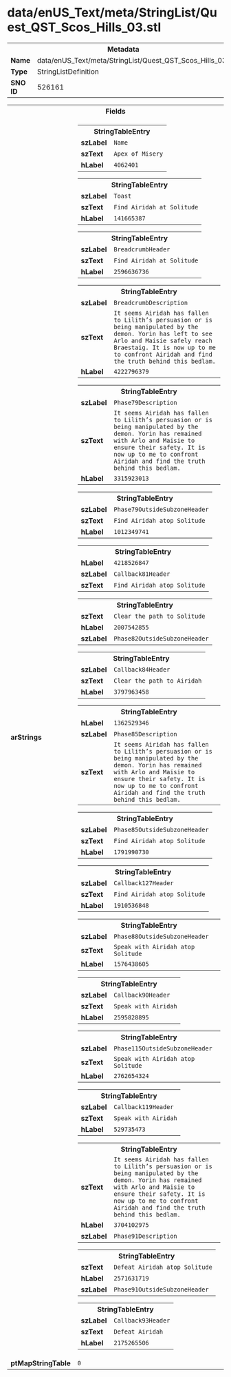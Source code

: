 <h1>data/enUS_Text/meta/StringList/Quest_QST_Scos_Hills_03.stl</h1><table><tr><th colspan="100%">Metadata</th></tr><tr><td><b>Name</b></td><td>data/enUS_Text/meta/StringList/Quest_QST_Scos_Hills_03.stl</td></tr><tr><td><b>Type</b></td><td>StringListDefinition</td></tr><tr><td><b>SNO ID</b></td><td>526161</td></tr></table>

<table><tr><th colspan="100%">Fields</th></tr><tr><td><b>arStrings</b></td><td><table><tr><th colspan="100%">StringTableEntry</th></tr><tr><td><b>szLabel</b></td><td><code>Name</code></td></tr><tr><td><b>szText</b></td><td><code>Apex of Misery</code></td></tr><tr><td><b>hLabel</b></td><td><code>4062401</code></td></tr></table>


<table><tr><th colspan="100%">StringTableEntry</th></tr><tr><td><b>szLabel</b></td><td><code>Toast</code></td></tr><tr><td><b>szText</b></td><td><code>Find Airidah at Solitude</code></td></tr><tr><td><b>hLabel</b></td><td><code>141665387</code></td></tr></table>


<table><tr><th colspan="100%">StringTableEntry</th></tr><tr><td><b>szLabel</b></td><td><code>BreadcrumbHeader</code></td></tr><tr><td><b>szText</b></td><td><code>Find Airidah at Solitude</code></td></tr><tr><td><b>hLabel</b></td><td><code>2596636736</code></td></tr></table>


<table><tr><th colspan="100%">StringTableEntry</th></tr><tr><td><b>szLabel</b></td><td><code>BreadcrumbDescription</code></td></tr><tr><td><b>szText</b></td><td><code>It seems Airidah has fallen to Lilith’s persuasion or is being manipulated by the demon. Yorin has left to see Arlo and Maisie safely reach Braestaig. It is now up to me to confront Airidah and find the truth behind this bedlam.</code></td></tr><tr><td><b>hLabel</b></td><td><code>4222796379</code></td></tr></table>


<table><tr><th colspan="100%">StringTableEntry</th></tr><tr><td><b>szLabel</b></td><td><code>Phase79Description</code></td></tr><tr><td><b>szText</b></td><td><code>It seems Airidah has fallen to Lilith’s persuasion or is being manipulated by the demon. Yorin has remained with Arlo and Maisie to ensure their safety. It is now up to me to confront Airidah and find the truth behind this bedlam.</code></td></tr><tr><td><b>hLabel</b></td><td><code>3315923013</code></td></tr></table>


<table><tr><th colspan="100%">StringTableEntry</th></tr><tr><td><b>szLabel</b></td><td><code>Phase79OutsideSubzoneHeader</code></td></tr><tr><td><b>szText</b></td><td><code>Find Airidah atop Solitude</code></td></tr><tr><td><b>hLabel</b></td><td><code>1012349741</code></td></tr></table>


<table><tr><th colspan="100%">StringTableEntry</th></tr><tr><td><b>hLabel</b></td><td><code>4218526847</code></td></tr><tr><td><b>szLabel</b></td><td><code>Callback81Header</code></td></tr><tr><td><b>szText</b></td><td><code>Find Airidah atop Solitude</code></td></tr></table>


<table><tr><th colspan="100%">StringTableEntry</th></tr><tr><td><b>szText</b></td><td><code>Clear the path to Solitude</code></td></tr><tr><td><b>hLabel</b></td><td><code>2007542855</code></td></tr><tr><td><b>szLabel</b></td><td><code>Phase82OutsideSubzoneHeader</code></td></tr></table>


<table><tr><th colspan="100%">StringTableEntry</th></tr><tr><td><b>szLabel</b></td><td><code>Callback84Header</code></td></tr><tr><td><b>szText</b></td><td><code>Clear the path to Airidah</code></td></tr><tr><td><b>hLabel</b></td><td><code>3797963458</code></td></tr></table>


<table><tr><th colspan="100%">StringTableEntry</th></tr><tr><td><b>hLabel</b></td><td><code>1362529346</code></td></tr><tr><td><b>szLabel</b></td><td><code>Phase85Description</code></td></tr><tr><td><b>szText</b></td><td><code>It seems Airidah has fallen to Lilith’s persuasion or is being manipulated by the demon. Yorin has remained with Arlo and Maisie to ensure their safety. It is now up to me to confront Airidah and find the truth behind this bedlam.</code></td></tr></table>


<table><tr><th colspan="100%">StringTableEntry</th></tr><tr><td><b>szLabel</b></td><td><code>Phase85OutsideSubzoneHeader</code></td></tr><tr><td><b>szText</b></td><td><code>Find Airidah atop Solitude</code></td></tr><tr><td><b>hLabel</b></td><td><code>1791990730</code></td></tr></table>


<table><tr><th colspan="100%">StringTableEntry</th></tr><tr><td><b>szLabel</b></td><td><code>Callback127Header</code></td></tr><tr><td><b>szText</b></td><td><code>Find Airidah atop Solitude</code></td></tr><tr><td><b>hLabel</b></td><td><code>1910536848</code></td></tr></table>


<table><tr><th colspan="100%">StringTableEntry</th></tr><tr><td><b>szLabel</b></td><td><code>Phase88OutsideSubzoneHeader</code></td></tr><tr><td><b>szText</b></td><td><code>Speak with Airidah atop Solitude</code></td></tr><tr><td><b>hLabel</b></td><td><code>1576438605</code></td></tr></table>


<table><tr><th colspan="100%">StringTableEntry</th></tr><tr><td><b>szLabel</b></td><td><code>Callback90Header</code></td></tr><tr><td><b>szText</b></td><td><code>Speak with Airidah</code></td></tr><tr><td><b>hLabel</b></td><td><code>2595828895</code></td></tr></table>


<table><tr><th colspan="100%">StringTableEntry</th></tr><tr><td><b>szLabel</b></td><td><code>Phase115OutsideSubzoneHeader</code></td></tr><tr><td><b>szText</b></td><td><code>Speak with Airidah atop Solitude</code></td></tr><tr><td><b>hLabel</b></td><td><code>2762654324</code></td></tr></table>


<table><tr><th colspan="100%">StringTableEntry</th></tr><tr><td><b>szLabel</b></td><td><code>Callback119Header</code></td></tr><tr><td><b>szText</b></td><td><code>Speak with Airidah</code></td></tr><tr><td><b>hLabel</b></td><td><code>529735473</code></td></tr></table>


<table><tr><th colspan="100%">StringTableEntry</th></tr><tr><td><b>szText</b></td><td><code>It seems Airidah has fallen to Lilith’s persuasion or is being manipulated by the demon. Yorin has remained with Arlo and Maisie to ensure their safety. It is now up to me to confront Airidah and find the truth behind this bedlam.</code></td></tr><tr><td><b>hLabel</b></td><td><code>3704102975</code></td></tr><tr><td><b>szLabel</b></td><td><code>Phase91Description</code></td></tr></table>


<table><tr><th colspan="100%">StringTableEntry</th></tr><tr><td><b>szText</b></td><td><code>Defeat Airidah atop Solitude</code></td></tr><tr><td><b>hLabel</b></td><td><code>2571631719</code></td></tr><tr><td><b>szLabel</b></td><td><code>Phase91OutsideSubzoneHeader</code></td></tr></table>


<table><tr><th colspan="100%">StringTableEntry</th></tr><tr><td><b>szLabel</b></td><td><code>Callback93Header</code></td></tr><tr><td><b>szText</b></td><td><code>Defeat Airidah</code></td></tr><tr><td><b>hLabel</b></td><td><code>2175265506</code></td></tr></table>


</td></tr><tr><td><b>ptMapStringTable</b></td><td><code>0</code></td></tr></table>

